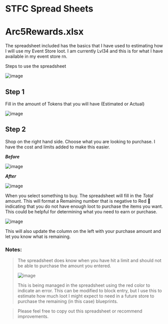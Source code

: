# STFC Spread Sheets

# Arc5Rewards.xlsx  
The spreadsheet included has the basics that I have used to estimating how I will use my Event Store loot.  I am currently Lvl34 and this is for what I have available in my event store rn.  

Steps to use the spreadsheet

![image](https://user-images.githubusercontent.com/32071713/132578024-ed90ef89-25d4-40d9-8759-1ebb40591593.png)


## Step 1
Fill in the amount of Tokens that you will have (Estimated or Actual)

![image](https://user-images.githubusercontent.com/32071713/132560388-41e1866a-0e99-4852-8ecb-d95d71c8bd16.png)

## Step 2
Shop on the right hand side.  Choose what you are looking to purchase.  I have the cost and limits added to make this easier.  

**_Before_**

![image](https://user-images.githubusercontent.com/32071713/132560722-522c7774-8183-4260-9fea-70d6caa69d53.png)

**_After_**

![image](https://user-images.githubusercontent.com/32071713/132560790-26d7a58f-4723-4119-9394-f89ec9f2c58b.png)

When you select something to buy.  The spreadsheet will fill in the *Total* amount.  This will format a Remaining number that is negative to Red :red_circle: indicating that you do not have enough loot to purchase the items you want.  This could be helpful for determining what you need to earn or purchase.    

![image](https://user-images.githubusercontent.com/32071713/132560861-c58cef2c-da93-432b-8759-783d293a5c2f.png)

This will also update the column on the left with your purchase amount and let you know what is remaining.  

### Notes:  

> The spreadsheet does know when you have hit a limit and should not be able to purchase the amount you entered.
>
> ![image](https://user-images.githubusercontent.com/32071713/132561487-a16b413e-3ec2-402c-bc2f-679be28adf00.png)
>
> This is being managed in the spreadsheet using the red color to indicate an error.  This can be modified to block entry, but I use this to estimate how much loot I might expect to need in a future store to purchase the remaining (in this case) blueprints.

> Please feel free to copy out this spreadsheet or recommend improvements.
